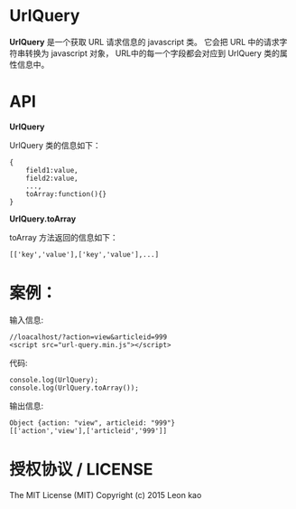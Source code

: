# UrlQuery
**UrlQuery** 是一个获取 URL 请求信息的 javascript 类。
它会把 URL 中的请求字符串转换为 javascript 对象，
URL中的每一个字段都会对应到 UrlQuery 类的属性信息中。

# API
**UrlQuery**

UrlQuery 类的信息如下：
```
{
    field1:value,
    field2:value,
    ...,
    toArray:function(){}
}
```

**UrlQuery.toArray**

toArray 方法返回的信息如下：
```
[['key','value'],['key','value'],...]
```

# 案例：
输入信息:
```
//loacalhost/?action=view&articleid=999
<script src="url-query.min.js"></script>
```
代码:
```
console.log(UrlQuery);
console.log(UrlQuery.toArray());
```
输出信息:
```
Object {action: "view", articleid: "999"}
[['action','view'],['articleid','999']]
```
# 授权协议 / LICENSE
The MIT License (MIT) Copyright (c) 2015 Leon kao